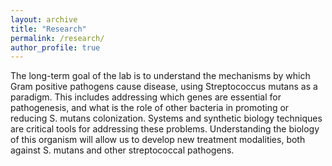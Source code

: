 ```yaml
---
layout: archive
title: "Research"
permalink: /research/
author_profile: true
---
```


The long-term goal of the lab is to understand the mechanisms by which Gram positive pathogens cause disease, using Streptococcus mutans as a paradigm. This includes addressing which genes are essential for pathogenesis, and what is the role of other bacteria in promoting or reducing S. mutans colonization. Systems and synthetic biology techniques are critical tools for addressing these problems. Understanding the biology of this organism will allow us to develop new treatment modalities, both against S. mutans and other streptococcal pathogens. 
